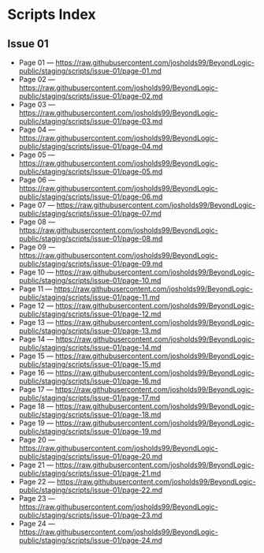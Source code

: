 # Scripts Index


## Issue 01
- Page 01 — https://raw.githubusercontent.com/josholds99/BeyondLogic-public/staging/scripts/issue-01/page-01.md
- Page 02 — https://raw.githubusercontent.com/josholds99/BeyondLogic-public/staging/scripts/issue-01/page-02.md
- Page 03 — https://raw.githubusercontent.com/josholds99/BeyondLogic-public/staging/scripts/issue-01/page-03.md
- Page 04 — https://raw.githubusercontent.com/josholds99/BeyondLogic-public/staging/scripts/issue-01/page-04.md
- Page 05 — https://raw.githubusercontent.com/josholds99/BeyondLogic-public/staging/scripts/issue-01/page-05.md
- Page 06 — https://raw.githubusercontent.com/josholds99/BeyondLogic-public/staging/scripts/issue-01/page-06.md
- Page 07 — https://raw.githubusercontent.com/josholds99/BeyondLogic-public/staging/scripts/issue-01/page-07.md
- Page 08 — https://raw.githubusercontent.com/josholds99/BeyondLogic-public/staging/scripts/issue-01/page-08.md
- Page 09 — https://raw.githubusercontent.com/josholds99/BeyondLogic-public/staging/scripts/issue-01/page-09.md
- Page 10 — https://raw.githubusercontent.com/josholds99/BeyondLogic-public/staging/scripts/issue-01/page-10.md
- Page 11 — https://raw.githubusercontent.com/josholds99/BeyondLogic-public/staging/scripts/issue-01/page-11.md
- Page 12 — https://raw.githubusercontent.com/josholds99/BeyondLogic-public/staging/scripts/issue-01/page-12.md
- Page 13 — https://raw.githubusercontent.com/josholds99/BeyondLogic-public/staging/scripts/issue-01/page-13.md
- Page 14 — https://raw.githubusercontent.com/josholds99/BeyondLogic-public/staging/scripts/issue-01/page-14.md
- Page 15 — https://raw.githubusercontent.com/josholds99/BeyondLogic-public/staging/scripts/issue-01/page-15.md
- Page 16 — https://raw.githubusercontent.com/josholds99/BeyondLogic-public/staging/scripts/issue-01/page-16.md
- Page 17 — https://raw.githubusercontent.com/josholds99/BeyondLogic-public/staging/scripts/issue-01/page-17.md
- Page 18 — https://raw.githubusercontent.com/josholds99/BeyondLogic-public/staging/scripts/issue-01/page-18.md
- Page 19 — https://raw.githubusercontent.com/josholds99/BeyondLogic-public/staging/scripts/issue-01/page-19.md
- Page 20 — https://raw.githubusercontent.com/josholds99/BeyondLogic-public/staging/scripts/issue-01/page-20.md
- Page 21 — https://raw.githubusercontent.com/josholds99/BeyondLogic-public/staging/scripts/issue-01/page-21.md
- Page 22 — https://raw.githubusercontent.com/josholds99/BeyondLogic-public/staging/scripts/issue-01/page-22.md
- Page 23 — https://raw.githubusercontent.com/josholds99/BeyondLogic-public/staging/scripts/issue-01/page-23.md
- Page 24 — https://raw.githubusercontent.com/josholds99/BeyondLogic-public/staging/scripts/issue-01/page-24.md
